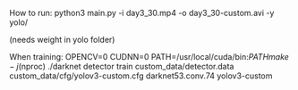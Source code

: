 How to run: python3 main.py -i day3_30.mp4 -o day3_30-custom.avi -y yolo/

(needs weight in yolo folder)


When training:
  OPENCV=0
  CUDNN=0
    PATH=/usr/local/cuda/bin:$PATH make -j$(nproc)
    ./darknet detector train custom_data/detector.data custom_data/cfg/yolov3-custom.cfg darknet53.conv.74 yolov3-custom
